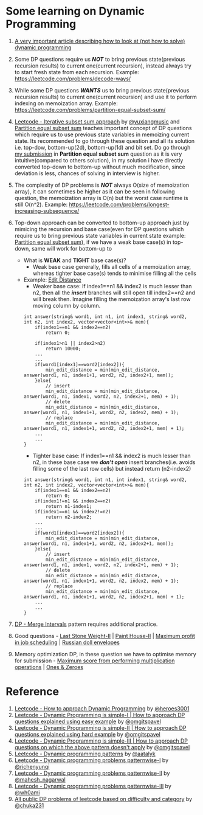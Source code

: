 # Some learning on Dynamic Programming
1. [A very important article describing how to look at (not how to solve) dynamic programming](https://stackoverflow.com/questions/6164629/what-is-the-difference-between-bottom-up-and-top-down)

2. Some DP questions require us ***NOT*** to bring previous state(previous recursion results) to current one(current recursion), instead always try to start fresh state from each recursion. Example: https://leetcode.com/problems/decode-ways/

3. While some DP questions ***WANTS*** us to bring previous state(previous recursion results) to current one(current recursion) and use it to perform indexing on memoization array. Example: https://leetcode.com/problems/partition-equal-subset-sum/ 

4. [Leetcode - Iterative subset sum approach](https://leetcode.com/problems/target-sum/discuss/97334/java-15-ms-c-3-ms-ons-iterative-dp-solution-using-subset-sum-with-explanation) by [@yuxiangmusic](https://leetcode.com/yuxiangmusic) and [Partition equal subset sum](https://leetcode.com/problems/partition-equal-subset-sum/) teaches important concept of DP questions which require us to use previous state variables in memoizing current state. Its recommended to go through these question and all its solution i.e. top-dow, bottom-up(2d), bottom-up(1d) and bit set. Do go through [my submission](https://leetcode.com/submissions/detail/609838238/) in **Partition equal subset sum** question as it is very intuitive(compared to others solution), in my solution i have directly converted top-down to bottom-up without much modification, since deviation is less, chances of solving in interview is higher.

5. The complexity of DP problems is ***NOT*** always O(size of memoization array), it can sometimes be higher as it can be seen in following question, the memoization array is O(n) but the worst case runtime is still O(n^2). Example: https://leetcode.com/problems/longest-increasing-subsequence/

6. Top-down approach can be converted to bottom-up approach just by mimicing the recursion and base case(even for DP questions which require us to bring previous state variables in current state example: [Partition equal subset sum](https://leetcode.com/problems/partition-equal-subset-sum/)), if we have a weak base case(s) in top-down, same will work for bottom-up to
    - What is **WEAK** and **TIGHT** base case(s)?
        - Weak base case generally, fills all cells of a memoization array, whereas tighter base case(s) tends to minimise filling all the cells
    - Example: [Edit Distance](https://leetcode.com/problems/edit-distance/)
        - Weaker base case: If index1==n1 && index2 is much lesser than n2, then all the ***insert*** branches will still open till index2==n2 and will break then. Imagine filling the memoization array's last row moving column by column.
        ```
        int answer(string& word1, int n1, int index1, string& word2, int n2, int index2, vector<vector<int>>& mem){
            if(index1==n1 && index2==n2)
                return 0;

            if(index1>n1 || index2>n2)
                return 10000;
            ...
            ...
            if(word1[index1]==word2[index2]){
                min_edit_distance = min(min_edit_distance, answer(word1, n1, index1+1, word2, n2, index2+1, mem));
            }else{
                // insert
                min_edit_distance = min(min_edit_distance, answer(word1, n1, index1, word2, n2, index2+1, mem) + 1);
                // delete
                min_edit_distance = min(min_edit_distance, answer(word1, n1, index1+1, word2, n2, index2, mem) + 1);
                // replace
                min_edit_distance = min(min_edit_distance, answer(word1, n1, index1+1, word2, n2, index2+1, mem) + 1);
            ...
            ...
        }
        ```
        - Tighter base case: If index1==n1 && index2 is much lesser than n2, in these base case we ***don't open*** insert branches(i.e. avoids filling some of the last row cells) but instead return (n2-index2)
        ```
        int answer(string& word1, int n1, int index1, string& word2, int n2, int index2, vector<vector<int>>& mem){
            if(index1==n1 && index2==n2)
                return 0;
            if(index1!=n1 && index2==n2)
                return n1-index1;
            if(index1==n1 && index2!=n2)
                return n2-index2;
            ...
            ...
            if(word1[index1]==word2[index2]){
                min_edit_distance = min(min_edit_distance, answer(word1, n1, index1+1, word2, n2, index2+1, mem));
            }else{
                // insert
                min_edit_distance = min(min_edit_distance, answer(word1, n1, index1, word2, n2, index2+1, mem) + 1);
                // delete
                min_edit_distance = min(min_edit_distance, answer(word1, n1, index1+1, word2, n2, index2, mem) + 1);
                // replace
                min_edit_distance = min(min_edit_distance, answer(word1, n1, index1+1, word2, n2, index2+1, mem) + 1);
            ...
            ...
        }
        ```
7. [DP - Merge Intervals](https://leetcode.com/list/55aj8s16/) pattern requires additional practice.
8. Good questions - [Last Stone Weight-II](https://leetcode.com/problems/last-stone-weight-ii/) | [Paint House-II](https://www.lintcode.com/problem/516) | [Maximum profit in job scheduling](https://leetcode.com/problems/maximum-profit-in-job-scheduling/) | [Russian doll envelopes](https://leetcode.com/problems/russian-doll-envelopes/)
9. Memory optimization DP, in these question we have to optimise memory for submission - [Maximum score from performing multiplication operations](https://leetcode.com/problems/maximum-score-from-performing-multiplication-operations/) | [Ones & Zeroes](https://leetcode.com/problems/ones-and-zeroes/)

# Reference
1. [Leetcode - How to approach Dynamic Programming](https://leetcode.com/problems/house-robber/discuss/156523/From-good-to-great.-How-to-approach-most-of-DP-problems) by [@heroes3001](https://leetcode.com/heroes3001)
2. [Leetcode - Dynamic Programming is simple-I | How to approach DP questions explained using easy example](https://leetcode.com/discuss/study-guide/1490172/Dynamic-programming-is-simple) by [@omgitspavel](https://leetcode.com/omgitspavel)
3. [Leetcode - Dynamic Programming is simple-II | How to approach DP questions explained using hard example](https://leetcode.com/discuss/study-guide/1508238/Dynamic-programming-is-simple-2) by [@omgitspavel](https://leetcode.com/omgitspavel)
4. [Leetcode - Dynamic Programming is simple-III | How to approach DP questions on which the above pattern doesn't apply](https://leetcode.com/discuss/study-guide/1527916/Dynamic-programming-is-simple-3-(multi-root-recursion)) by [@omgitspavel](https://leetcode.com/omgitspavel)
5. [Leetcode - Dynamic programming patterns](https://leetcode.com/discuss/general-discussion/458695/dynamic-programming-patterns) by [@aatalyk](https://leetcode.com/aatalyk)
6. [Leetcode - Dynamic programming problems patternwise-I](https://leetcode.com/discuss/general-discussion/592146/dynamic-programming-summary) by [@richenyunqi](https://leetcode.com/richenyunqi)
7. [Leetcode - Dynamic programming problems patternwise-II](https://leetcode.com/discuss/general-discussion/1050391/Must-do-Dynamic-programming-Problems-Category-wise) by [@mahesh_nagarwal](https://leetcode.com/mahesh_nagarwal)
8. [Leetcode - Dynamic programming problems patternwise-III](https://leetcode.com/discuss/general-discussion/662866/dp-for-beginners-problems-patterns-sample-solutions) by [@wh0ami](https://leetcode.com/wh0ami)
9. [All public DP problems of leetcode based on difficulty and category](https://chuka231.blogspot.com/2021/01/leetcode-all-dynamic-programming.html) by [@chuka231](https://leetcode.com/chuka231)
